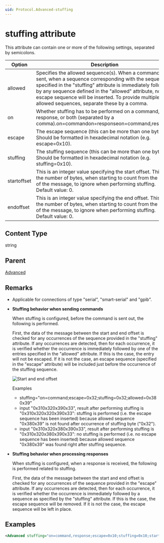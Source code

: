 ```yaml
---
uid: Protocol.Advanced-stuffing
---
```


# stuffing attribute

This attribute can contain one or more of the following settings, separated by semicolons.

|Option|Description|
|--- |--- |
|allowed|Specifies the allowed sequence(s). When a command is sent, when a sequence corresponding with the sequence specified in the "stuffing" attribute is immediately followed by any sequence defined in the "allowed" attribute, no escape sequence will be inserted. To provide multiple allowed sequences, separate these by a comma.|
|on|Whether stuffing has to be performed on a command, a response, or both (separated by a comma).on=commandon=responseon=command,response|
|escape|The escape sequence (this can be more than one byte). Should be formatted in hexadecimal notation (e.g. escape=0x10).|
|stuffing|The stuffing sequence (this can be more than one byte). Should be formatted in hexadecimal notation (e.g. stuffing=0x10).|
|startoffset|This is an integer value specifying the start offset. This is the number of bytes, when starting to count from the start of the message, to ignore when performing stuffing. Default value: 0.|
|endoffset|This is an integer value specifying the end offset. This is the number of bytes, when starting to count from the end of the message, to ignore when performing stuffing. Default value: 0.|

## Content Type

string

## Parent

[Advanced](xref:Protocol.Advanced)

## Remarks

- Applicable for connections of type "serial", "smart-serial" and "gpib".
- **Stuffing behavior when sending commands**

    When stuffing is configured, before the command is sent out, the following is performed.

    First, the data of the message between the start and end offset is checked for any occurrences of the sequence provided in the "stuffing" attribute. If any occurrences are detected, then for each occurrence, it is verified whether the occurrence is immediately followed by one of the entries specified in the "allowed" attribute. If this is the case, the entry will not be escaped. If it is not the case, an escape sequence (specified in the "escape" attribute) will be included just before the occurrence of the stuffing sequence.

    ![Start and end offset](~/develop/schemadoc/Protocol/images/ProtocolAdvancedStuffing.svg)

    Examples

  - stuffing="on=command;escape=0x32;stuffing=0x32;allowed=0x380x39"
  - input "0x310x320x390x33", result after performing stuffing is "0x310x320x320x390x33": stuffing is performed (i.e. the escape sequence has been inserted) because allowed sequence "0x380x39" is not found after occurrence of stuffing byte ("0x32").
  - input "0x310x320x380x390x33", result after performing stuffing is "0x310x320x380x390x33": no stuffing is performed (i.e. no escape sequence has been inserted) because allowed sequence "0x380x39" was found right after stuffing sequence.

- **Stuffing behavior when processing responses**

    When stuffing is configured, when a response is received, the following is performed related to stuffing.

    First, the data of the message between the start and end offset is checked for any occurrences of the sequence provided in the "escape" attribute. If any occurrences are detected, then for each occurrence, it is verified whether the occurrence is immediately followed by a sequence as specified by the "stuffing" attribute. If this is the case, the escape sequence will be removed. If it is not the case, the escape sequence will be left in place.

## Examples

```xml
<Advanced stuffing="on=command,response;escape=0x10;stuffing=0x10;startoffset=2; endoffset=4"/>
```
